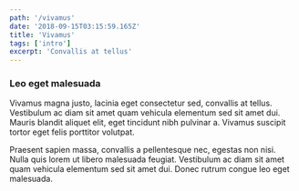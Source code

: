 ```yaml
---
path: '/vivamus'
date: '2018-09-15T03:15:59.165Z'
title: 'Vivamus'
tags: ['intro']
excerpt: 'Convallis at tellus'
---
```


### Leo eget malesuada

Vivamus magna justo, lacinia eget consectetur sed, convallis at tellus. Vestibulum ac diam sit amet quam vehicula elementum sed sit amet dui. Mauris blandit aliquet elit, eget tincidunt nibh pulvinar a. Vivamus suscipit tortor eget felis porttitor volutpat.

Praesent sapien massa, convallis a pellentesque nec, egestas non nisi. Nulla quis lorem ut libero malesuada feugiat. Vestibulum ac diam sit amet quam vehicula elementum sed sit amet dui. Donec rutrum congue leo eget malesuada.
